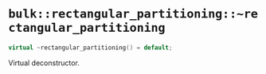 # `bulk::rectangular_partitioning::~rectangular_partitioning`

```cpp
virtual ~rectangular_partitioning() = default;
```

Virtual deconstructor.
